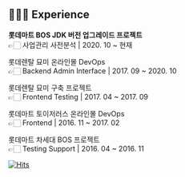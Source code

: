 ## 👩🏻‍💻 Experience

**롯데마트 BOS JDK 버전 업그레이드 프로젝트**  
👉🏻 사업관리 사전분석 | 2020. 10 ~ 현재

롯데렌탈 묘미 온라인몰 DevOps<br/>
👉🏻 Backend Admin Interface | 2017. 09 ~ 2020. 10

롯데렌탈 묘미 구축 프로젝트<br/>
👉🏻 Frontend Testing | 2017. 04 ~ 2017. 09

롯데마트 토이저러스 온라인몰 DevOps<br/>
👉🏻 Frontend | 2016. 11 ~ 2017. 02

롯데마트 차세대 BOS 프로젝트<br/>
👉🏻 Testing Support | 2016. 04 ~ 2016. 11

[![Hits](https://hits.seeyoufarm.com/api/count/incr/badge.svg?url=https%3A%2F%2Fgithub.com%2Fkimkonpig&count_bg=%23943DC8&title_bg=%23555555&icon=&icon_color=%23E7E7E7&title=hits&edge_flat=false)](https://hits.seeyoufarm.com)

<!--
**kimkonpig/kimkonpig** is a ✨ _special_ ✨ repository because its `README.md` (this file) appears on your GitHub profile.

Here are some ideas to get you started:

- 🔭 I’m currently working on ...
- 🌱 I’m currently learning ...
- 👯 I’m looking to collaborate on ...
- 🤔 I’m looking for help with ...
- 💬 Ask me about ...
- 📫 How to reach me: ...
- 😄 Pronouns: ...
- ⚡ Fun fact: ...
-->

